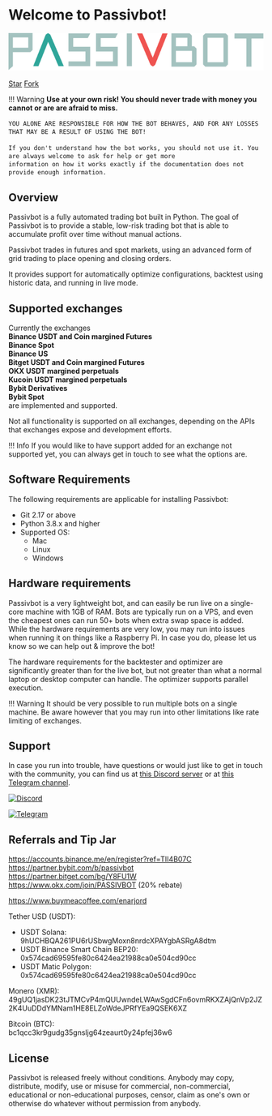 # Welcome to Passivbot!

![Passivbot](images/pbot_logo_full.svg)

<a class="github-button" href="https://github.com/enarjord/passivbot" data-icon="octicon-star" data-size="large" aria-label="Star enarjord/passivbot on GitHub">Star</a>
<a class="github-button" href="https://github.com/enarjord/passivbot/fork" data-icon="octicon-repo-forked" data-size="large" aria-label="Fork enarjord/passivbot on GitHub">Fork</a>

!!! Warning
    **Use at your own risk! You should never trade with money you cannot or are are afraid to miss.**

    YOU ALONE ARE RESPONSIBLE FOR HOW THE BOT BEHAVES, AND FOR ANY LOSSES THAT MAY BE A RESULT OF USING THE BOT!

    If you don't understand how the bot works, you should not use it. You are always welcome to ask for help or get more
    information on how it works exactly if the documentation does not provide enough information. 

## Overview

Passivbot is a fully automated trading bot built in Python. The goal of Passivbot is to provide a stable, low-risk
trading bot that is able to accumulate profit over time without manual actions.

Passivbot trades in futures and spot markets, using an advanced form of grid trading to place opening and closing orders.

It provides support for automatically optimize configurations, backtest using historic data, and running in live mode.

## Supported exchanges

Currently the exchanges  
**Binance USDT and Coin margined Futures**  
**Binance Spot**  
**Binance US**  
**Bitget USDT and Coin margined Futures**  
**OKX USDT margined perpetuals**  
**Kucoin USDT margined perpetuals**  
**Bybit Derivatives**  
**Bybit Spot**  
are implemented and supported.  

Not all functionality is supported on all exchanges, depending on the APIs that exchanges expose and development efforts.

!!! Info
    If you would like to have support added for an exchange not supported yet, 
    you can always get in touch to see what the options are.

## Software Requirements

The following requirements are applicable for installing Passivbot:

- Git 2.17 or above
- Python 3.8.x and higher
- Supported OS: 
    - Mac
    - Linux
    - Windows

## Hardware requirements

Passivbot is a very lightweight bot, and can easily be run live on a single-core machine with 1GB of RAM.
Bots are typically run on a VPS, and even the cheapest ones can run 50+ bots when extra swap space is added.
While the hardware requirements are very low, you may run into issues when running it on things like a Raspberry Pi.
In case you do, please let us know so we can help out & improve the bot!

The hardware requirements for the backtester and optimizer are significantly greater than for the live bot, 
but not greater than what a normal laptop or desktop computer can handle. The optimizer supports parallel execution.

!!! Warning
    It should be very possible to run multiple bots on a single machine. Be aware however that you may run into other
    limitations like rate limiting of exchanges.

## Support

In case you run into trouble, have questions or would just like to get in touch with the community, you can find
us at [this Discord server](https://discord.gg/QAF2H2UmzZ) or at [this Telegram channel](https://t.me/passivbot_futures).

[![Discord](https://img.shields.io/badge/Discord-7289DA?style=for-the-badge&logo=discord&logoColor=white)](https://discord.gg/QAF2H2UmzZ)

[![Telegram](https://img.shields.io/badge/Telegram-2CA5E0?style=for-the-badge&logo=telegram&logoColor=white)](https://t.me/passivbot_futures)

## Referrals and Tip Jar

https://accounts.binance.me/en/register?ref=TII4B07C  
https://partner.bybit.com/b/passivbot  
https://partner.bitget.com/bg/Y8FU1W  
https://www.okx.com/join/PASSIVBOT  (20% rebate)

https://www.buymeacoffee.com/enarjord  

Tether USD (USDT):  
- USDT Solana:  
9hUCHBQA261PU6rUSbwgMoxn8nrdcXPAYgbASRgA8dtm  
- USDT Binance Smart Chain BEP20:  
0x574cad69595fe80c6424ea21988ca0e504cd90cc  
- USDT Matic Polygon:  
0x574cad69595fe80c6424ea21988ca0e504cd90cc  

Monero (XMR):  
49gUQ1jasDK23tJTMCvP4mQUUwndeLWAwSgdCFn6ovmRKXZAjQnVp2JZ2K4UuDDdYMNam1HE8ELZoWdeJPRfYEa9QSEK6XZ

Bitcoin (BTC):  
bc1qcc3kr9gudg35gnsljg64zeaurt0y24pfej36w6

## License

Passivbot is released freely without conditions. Anybody may copy, distribute, modify, use or misuse for commercial, non-commercial, 
educational or non-educational purposes, censor, claim as one's own or otherwise do whatever without permission from anybody.
